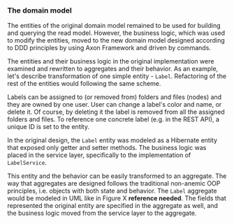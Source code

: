 ### The domain model

The entities of the original domain model remained to be used for building and querying the read model. However, the business logic, which was used to modify the entities, moved to the new domain model designed according to DDD principles by using Axon Framework and driven by commands.

The entities and their business logic in the original implementation were examined and rewritten to aggregates and their behavior. As an example, let's describe transformation of one simple entity - `Label`. Refactoring of the rest of the entities would following the same scheme.

Labels can be assigned to (or removed from) folders and files (nodes) and they are owned by one user. User can change a label's color and name, or delete it. Of course, by deleting it the label is removed from all the assigned folders and files. To reference one concrete label (e.g. in the REST API), a unique ID is set to the entity.

In the original design, the `Label` entity was modeled as a Hibernate entity that exposed only getter and setter methods. The business logic was placed in the service layer, specifically to the implementation of `LabelService`.

This entity and the behavior can be easily transformed to an aggregate. The way that aggregates are designed follows the traditional non-anemic OOP principles, i.e. objects with both state and behavior. The `Label` aggregate would be modeled in UML like in Figure X **reference needed**. The fields that represented the original entity are specified in the aggregate as well, and the business logic moved from the service layer to the aggregate.
